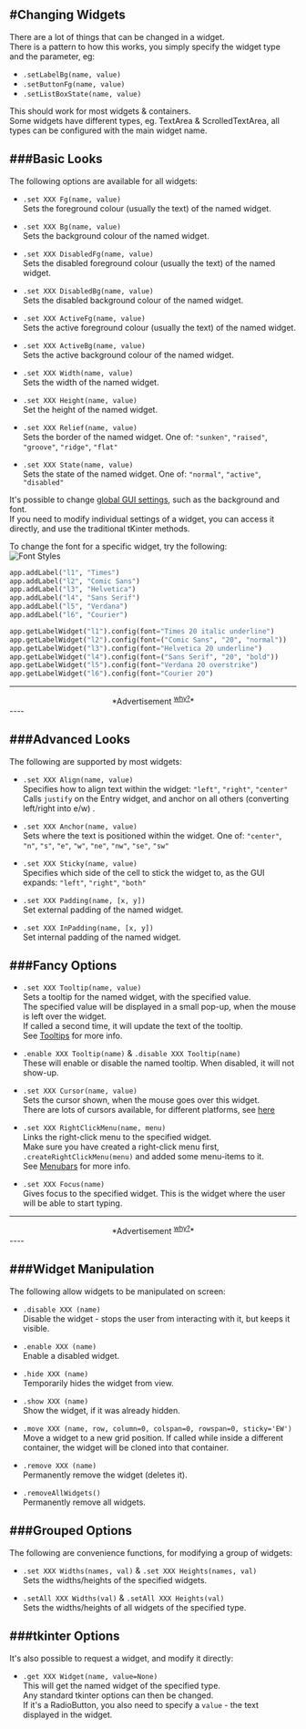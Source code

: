 #Changing Widgets  
----
There are a lot of things that can be changed in a widget.  
There is a pattern to how this works, you simply specify the widget type and the parameter, eg:

* `.setLabelBg(name, value)`
* `.setButtonFg(name, value)`
* `.setListBoxState(name, value)`

This should work for most widgets & containers.  
Some widgets have different types, eg. TextArea & ScrolledTextArea, all types can be configured with the main widget name.  

###Basic  Looks
----
The following options are available for all widgets:

* `.set XXX Fg(name, value)`  
    Sets the foreground colour (usually the text) of the named widget.

* `.set XXX Bg(name, value)`  
    Sets the background colour of the named widget.

* `.set XXX DisabledFg(name, value)`  
    Sets the disabled foreground colour (usually the text) of the named widget.

* `.set XXX DisabledBg(name, value)`  
    Sets the disabled background colour of the named widget.

* `.set XXX ActiveFg(name, value)`  
    Sets the active foreground colour (usually the text) of the named widget.

* `.set XXX ActiveBg(name, value)`  
    Sets the active background colour of the named widget.

* `.set XXX Width(name, value)`  
    Sets the width of the named widget.

* `.set XXX Height(name, value)`  
    Set the height of the named widget.

* `.set XXX Relief(name, value)`  
    Sets the border of the named widget. One of: `"sunken"`, `"raised"`, `"groove"`, `"ridge"`, `"flat"`  

* `.set XXX State(name, value)`  
    Sets the state of the named widget. One of: `"normal"`, `"active"`, `"disabled"`  

It's possible to change [global GUI settings](/pythonGuiOptions/#gui-design), such as the background and font.  
If you need to modify individual settings of a widget, you can access it directly, and use the traditional tKinter methods.  

To change the font for a specific widget, try the following:  
![Font Styles](img/fonts.png)
```python
app.addLabel("l1", "Times")
app.addLabel("l2", "Comic Sans")
app.addLabel("l3", "Helvetica")
app.addLabel("l4", "Sans Serif")
app.addLabel("l5", "Verdana")
app.addLabel("l6", "Courier")

app.getLabelWidget("l1").config(font="Times 20 italic underline")
app.getLabelWidget("l2").config(font=("Comic Sans", "20", "normal"))
app.getLabelWidget("l3").config(font="Helvetica 20 underline")
app.getLabelWidget("l4").config(font=("Sans Serif", "20", "bold"))
app.getLabelWidget("l5").config(font="Verdana 20 overstrike")
app.getLabelWidget("l6").config(font="Courier 20")
```

---
<div style='text-align: center;'>
*Advertisement&nbsp;<sup><a href="/advertising">why?</a></sup>*
<script async src="//pagead2.googlesyndication.com/pagead/js/adsbygoogle.js"></script>
<ins class="adsbygoogle"
    style="display:block"
    data-ad-format="fluid"
    data-ad-layout-key="-gw-13-4l+6+pt"
    data-ad-client="ca-pub-6185596049817878"
    data-ad-slot="5627392164"></ins>
<script>(adsbygoogle = window.adsbygoogle || []).push({});</script>
</div>
----

###Advanced Looks  
---

The following are supported by most widgets:

* `.set XXX Align(name, value)`  
    Specifies how to align text within the widget: `"left"`, `"right"`, `"center"`  
    Calls `justify` on the Entry widget, and anchor on all others (converting left/right into e/w)  .  

* `.set XXX Anchor(name, value)`  
    Sets where the text is positioned within the widget. One of: `"center"`, `"n"`, `"s"`, `"e"`, `"w"`, `"ne"`, `"nw"`, `"se"`, `"sw"`  

* `.set XXX Sticky(name, value)`  
    Specifies which side of the cell to stick the widget to, as the GUI expands: `"left"`, `"right"`, `"both"`

* `.set XXX Padding(name, [x, y])`  
    Set external padding of the named widget.  

* `.set XXX InPadding(name, [x, y])`  
    Set internal padding of the named widget.  

###Fancy Options  
---
* `.set XXX Tooltip(name, value)`  
    Sets a tooltip for the named widget, with the specified value.  
    The specified value will be displayed in a small pop-up, when the mouse is left over the widget.  
    If called a second time, it will update the text of the tooltip.  
    See [Tooltips](/pythonDialogs/#tooltips) for more info.  

* `.enable XXX Tooltip(name)` & `.disable XXX Tooltip(name)`  
    These will enable or disable the named tooltip. When disabled, it will not show-up.  

* `.set XXX Cursor(name, value)`  
    Sets the cursor shown, when the mouse goes over this widget.  
    There are lots of cursors available, for different platforms, see [here](http://infohost.nmt.edu/tcc/help/pubs/tkinter/web/cursors.html)

* `.set XXX RightClickMenu(name, menu)`  
    Links the right-click menu to the specified widget.  
    Make sure you have created a right-click menu first, `.createRightClickMenu(menu)` and added some menu-items to it.  
    See [Menubars](/pythonBars/#menubar) for more info.  

* `.set XXX Focus(name)`  
    Gives focus to the specified widget. This is the widget where the user will be able to start typing.

---
<div style='text-align: center;'>
*Advertisement&nbsp;<sup><a href="/advertising">why?</a></sup>*
<script async src="//pagead2.googlesyndication.com/pagead/js/adsbygoogle.js"></script>
<ins class="adsbygoogle"
    style="display:block"
    data-ad-format="fluid"
    data-ad-layout-key="-gw-13-4l+6+pt"
    data-ad-client="ca-pub-6185596049817878"
    data-ad-slot="5627392164"></ins>
<script>(adsbygoogle = window.adsbygoogle || []).push({});</script>
</div>
----

###Widget Manipulation
---

The following allow widgets to be manipulated on screen:

* `.disable XXX (name)`  
    Disable the widget - stops the user from interacting with it, but keeps it visible.

* `.enable XXX (name)`  
    Enable a disabled widget.

* `.hide XXX (name)`  
    Temporarily hides the widget from view.

* `.show XXX (name)`  
    Show the widget, if it was already hidden.

* `.move XXX (name, row, column=0, colspan=0, rowspan=0, sticky='EW')`  
    Move a widget to a new grid position.
    If called while inside a different container, the widget will be cloned into that container.  

* `.remove XXX (name)`  
    Permanently remove the widget (deletes it).

* `.removeAllWidgets()`  
    Permanently remove all widgets.

###Grouped Options
----
The following are convenience functions, for modifying a group of widgets:  

* `.set XXX Widths(names, val)` & `.set XXX Heights(names, val)`  
    Sets the widths/heights of the specified widgets.

* `.setAll XXX Widths(val)` & `.setAll XXX Heights(val)`  
    Sets the widths/heights of all widgets of the specified type.

###tkinter Options
----
It's also possible to request a widget, and modify it directly:  

* `.get XXX Widget(name, value=None)`  
    This will get the named widget of the specified type.  
    Any standard tkinter options can then be changed.  
    If it's a RadioButton, you also need to specify a `value` - the text displayed in the widget.  
